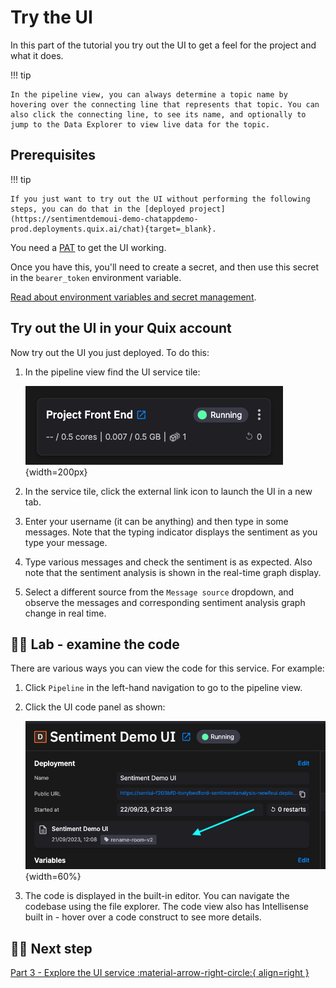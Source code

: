 # Try the UI

In this part of the tutorial you try out the UI to get a feel for the project and what it does.

!!! tip

    In the pipeline view, you can always determine a topic name by hovering over the connecting line that represents that topic. You can also click the connecting line, to see its name, and optionally to jump to the Data Explorer to view live data for the topic.

## Prerequisites

!!! tip

    If you just want to try out the UI without performing the following steps, you can do that in the [deployed project](https://sentimentdemoui-demo-chatappdemo-prod.deployments.quix.ai/chat){target=_blank}.

You need a [PAT](../../apis/streaming-reader-api/setup.md#personal-access-token-pat) to get the UI working.

Once you have this, you'll need to create a secret, and then use this secret in the `bearer_token` environment variable.

[Read about environment variables and secret management](../../deploy/environment-variables.md).

## Try out the UI in your Quix account

Now try out the UI you just deployed. To do this:

1. In the pipeline view find the UI service tile:

	![Deployed UI tile](./images/web-ui-pipeline-segment.png){width=200px}

2. In the service tile, click the external link icon to launch the UI in a new tab.

3. Enter your username (it can be anything) and then type in some messages. Note that the typing indicator displays the sentiment as you type your message.

4. Type various messages and check the sentiment is as expected. Also note that the sentiment analysis is shown in the real-time graph display.

5. Select a different source from the `Message source` dropdown, and observe the messages and corresponding sentiment analysis graph change in real time.

## 👩‍🔬 Lab - examine the code

There are various ways you can view the code for this service. For example:

1. Click `Pipeline` in the left-hand navigation to go to the pipeline view.

2. Click the UI code panel as shown:

	![Code panel](./images/click-code-tile.png){width=60%}

3. The code is displayed in the built-in editor. You can navigate the codebase using the file explorer. The code view also has Intellisense built in - hover over a code construct to see more details.

## 🏃‍♀️ Next step

[Part 3 - Explore the UI service  :material-arrow-right-circle:{ align=right }](ui-service.md)